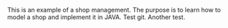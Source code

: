 This is an example of a shop management. The purpose is to learn how to model a shop and implement it in JAVA.
Test git. 
Another test.
